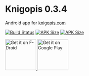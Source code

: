 # Knigopis 0.3.4
Android app for [knigopis.com](https://www.knigopis.com)

[![Build Status](https://travis-ci.org/sirekanyan/knigopis.svg?branch=master)](https://travis-ci.org/sirekanyan/knigopis)
[![APK Size](https://img.shields.io/badge/apk%20size-2.18%20MB-brightgreen.svg)](https://travis-ci.org/sirekanyan/knigopis)
[![APK Size](https://img.shields.io/badge/API-21%2B-brightgreen.svg)](https://source.android.com/setup/start/build-numbers)

<a href='https://f-droid.org/en/packages/com.sirekanyan.knigopis/'>
  <img height="100" alt='Get it on F-Droid' src='https://fdroid.gitlab.io/artwork/badge/get-it-on.png'/>
</a>
<a href='https://play.google.com/store/apps/details?id=com.sirekanyan.knigopis'>
  <img height="100" alt='Get it on Google Play' src='https://play.google.com/intl/en_us/badges/images/generic/en_badge_web_generic.png'/>
</a>
